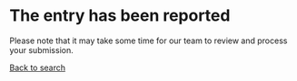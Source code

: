 # The entry has been reported

Please note that it may take some time for our team to review and process your submission.

[Back to search](/search)
